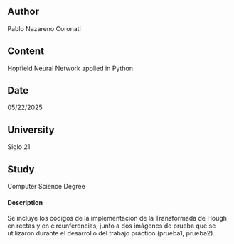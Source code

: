 ## Author
Pablo Nazareno Coronati
## Content
Hopfield Neural Network applied in Python
## Date
05/22/2025
## University 
Siglo 21
## Study
Computer Science Degree 
#### Description
Se incluye los códigos de la implementación de la Transformada de Hough en rectas y en circunferencias, junto a dos imágenes de prueba que se utilizaron durante el desarrollo del trabajo práctico (prueba1, prueba2).

